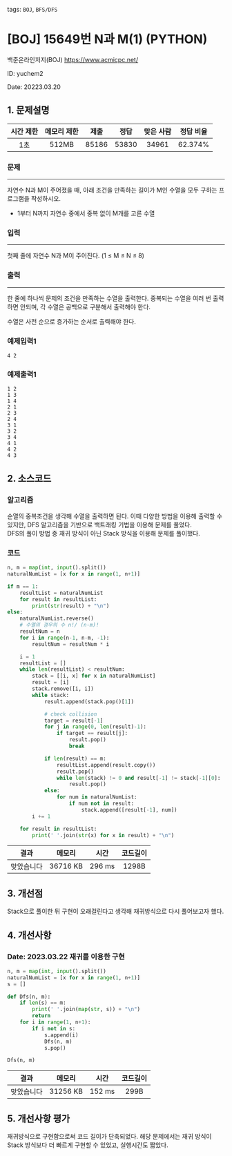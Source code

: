 tags: `BOJ`, `BFS/DFS`
# [BOJ] 15649번 N과 M(1) (PYTHON)
백준온라인저지(BOJ) https://www.acmicpc.net/

ID: yuchem2

Date: 20223.03.20
## 1. 문제설명
| 시간 제한 | 메모리 제한 | 제출  | 정답 | 맞은 사람 | 정답 비율 |
| :---: | :---: | :---: | :---: | :---: | :---: |
|  1초 | 512MB  | 85186 | 53830 | 34961 | 62.374% |

### 문제
---
자연수 N과 M이 주어졌을 때, 아래 조건을 만족하는 길이가 M인 수열을 모두 구하는 프로그램을 작성하시오.

+ 1부터 N까지 자연수 중에서 중복 없이 M개를 고른 수열
### 입력
---
첫째 줄에 자연수 N과 M이 주어진다. (1 ≤ M ≤ N ≤ 8)
### 출력
---
한 줄에 하나씩 문제의 조건을 만족하는 수열을 출력한다. 중복되는 수열을 여러 번 출력하면 안되며, 각 수열은 공백으로 구분해서 출력해야 한다.

수열은 사전 순으로 증가하는 순서로 출력해야 한다.
### 예제입력1
```
4 2
```
### 예제출력1
```
1 2
1 3
1 4
2 1
2 3
2 4
3 1
3 2
3 4
4 1
4 2
4 3
```
## 2. 소스코드

### 알고리즘
순열의 중복조건을 생각해 수열을 출력하면 된다. 이때 다양한 방법을 이용해 출력할 수 있지만, DFS 알고리즘을 기반으로 백트래킹 기법을 이용해 문제를 풀었다.  
DFS의 풀이 방법 중 재귀 방식이 아닌 Stack 방식을 이용해 문제를 풀이했다. 

### 코드
```Python
n, m = map(int, input().split())
naturalNumList = [x for x in range(1, n+1)]

if m == 1:
    resultList = naturalNumList
    for result in resultList:
        print(str(result) + "\n")
else:
    naturalNumList.reverse()
    # 수열의 경우의 수 n!/ (n-m)!
    resultNum = n
    for i in range(n-1, n-m, -1):
        resultNum = resultNum * i

    i = 1
    resultList = []
    while len(resultList) < resultNum:
        stack = [[i, x] for x in naturalNumList]
        result = [i]
        stack.remove([i, i])
        while stack:
            result.append(stack.pop()[1])

            # check collision
            target = result[-1]
            for j in range(0, len(result)-1):
                if target == result[j]:
                    result.pop()
                    break

            if len(result) == m:
                resultList.append(result.copy())
                result.pop()
                while len(stack) != 0 and result[-1] != stack[-1][0]:
                    result.pop()
            else:
                for num in naturalNumList:
                    if num not in result:
                        stack.append([result[-1], num])
        i += 1

    for result in resultList:
        print(' '.join(str(x) for x in result) + "\n")
```
| 결과 | 메모리 | 시간 | 코드길이 |
|:---:|:-----: | :---: | :----: |
| 맞았습니다 | 36716 KB | 296 ms | 1298B |

## 3. 개선점

Stack으로 풀이한 뒤 구현이 오래걸린다고 생각해 재귀방식으로 다시 풀어보고자 했다. 

## 4. 개선사항
### Date: 2023.03.22 재귀를 이용한 구현
```Python
n, m = map(int, input().split())
naturalNumList = [x for x in range(1, n+1)]
s = []

def Dfs(n, m):
    if len(s) == m:
        print(' '.join(map(str, s)) + "\n")
        return
    for i in range(1, n+1):
        if i not in s:
            s.append(i)
            Dfs(n, m)
            s.pop()

Dfs(n, m)
```
| 결과 | 메모리 | 시간 | 코드길이 |
|:---:|:-----: | :---: | :----: |
| 맞았습니다 | 31256 KB | 152 ms | 299B |

## 5. 개선사항 평가

재귀방식으로 구현함으로써 코드 길이가 단축되었다. 해당 문제에서는 재귀 방식이 Stack 방식보다 더 빠르게 구현할 수 있었고, 실행시간도 짧았다. 
